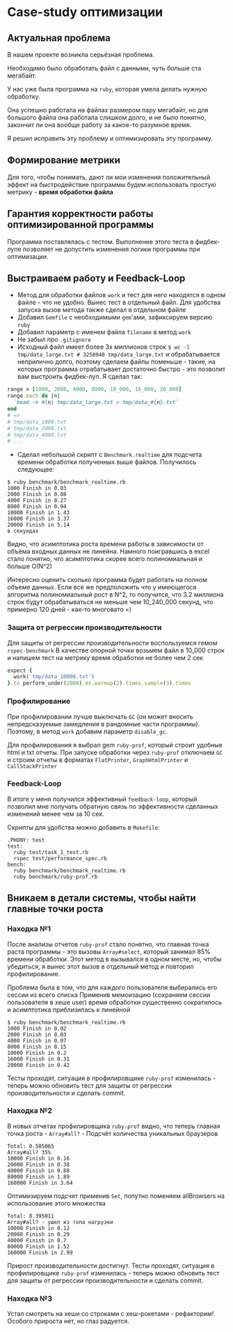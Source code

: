 # Case-study оптимизации

## Актуальная проблема
В нашем проекте возникла серьёзная проблема.

Необходимо было обработать файл с данными, чуть больше ста мегабайт.

У нас уже была программа на `ruby`, которая умела делать нужную обработку.

Она успешно работала на файлах размером пару мегабайт, но для большого файла она работала слишком долго, и не было понятно, закончит ли она вообще работу за какое-то разумное время.

Я решил исправить эту проблему и оптимизировать эту программу.

## Формирование метрики
Для того, чтобы понимать, дают ли мои изменения положительный эффект на быстродействие программы будем использовать простую метрику - **время обработки файла**

## Гарантия корректности работы оптимизированной программы
Программа поставлялась с тестом. Выполнение этого теста в фидбек-лупе позволяет не допустить изменения логики программы при оптимизации.

## Выстраиваем работу и Feedback-Loop

* Метод для обработки файлов `work` и тест для него находятся в одном файле - что не удобно. Вынес тест в отдельный файл. Для удобства запуска вызов метода также сделал в отдельном файле
* Добавил `Gemfile` с необходимыми `gem`'ами, зафиксируем версию `ruby`
* Добавил параметр с именем файла `filename` в метод  `work`
* Не забыл про `.gitignore`
* Исходный файл имеет более 3х миллионов строк `$ wc -l tmp/data_large.txt # 3250940 tmp/data_large.txt` и обрабатывается неприлично долго, поэтому сделаем файлы поменьше - такие, на которых программа отрабатывает достаточно быстро - это позволит вам выстроить фидбек-луп. Я сделал так:
```ruby
range = [1000, 2000, 4000, 8000, 10_000, 16_000, 20_000]
range.each do |n|
  `head -n #{n} tmp/data_large.txt > tmp/data_#{n}.txt`
end
# =>
# tmp/data_1000.txt
# tmp/data_2000.txt
# tmp/data_4000.txt
# ...
```
* Сделал небольшой скрипт с `Benchmark.realtime` для подсчета времени обработки полученных выше файлов. Получилось следующее:
```
$ ruby benchmark/benchmark_realtime.rb
1000 Finish in 0.03
2000 Finish in 0.08
4000 Finish in 0.27
8000 Finish in 0.94
10000 Finish in 1.43
16000 Finish in 3.37
20000 Finish in 5.14
в секундах
```
Видно, что асимптотика роста времени работы в зависимости от объёма входных данных не линейна. Намного поигравшись в excel стало понятно, что асимптотика скорее всего полиномиальная и больше O(N^2)

Интересно оценить сколько программа будет работать на полном объеме данных. Если все же предположить что у имеющегося алгоритма полиномиальный рост в N^2, то получится, что 3.2 миллиона строк будут обрабатываться не меньше чем 10_240_000 секунд, что примерно 120 дней - как-то многовато =)

### Защита от регрессии производительности
Для защиты от регрессии производительности воспользуемся гемом `rspec-benchmark`
В качестве опорной точки возьмем файл в 10_000 строк и напишем тест на метрику время обработки не более чем 2 сек
```ruby
expect {
  work('tmp/data_10000.txt')
}.to perform_under(2000).ms.warmup(2).times.sample(3).times
```

###  Профилирование
При профилировании лучше выключать  `GC`  (он может вносить непредсказуемые замедления в рандомные части программы). Поэтому, в метод `work` добавим параметр `disable_gc`.

Для профилирования я выбрал gem `ruby-prof`, который строит удобные html и txt отчеты. При запуске обработки через `ruby-prof` отключаем `GC` и строим отчеты в форматах `FlatPrinter`, `GraphHtmlPrinter` и `CallStackPrinter`

### Feedback-Loop
В итоге у меня получился эффективный `feedback-loop`, который позволил мне получать обратную связь по эффективности сделанных изменений менее чем за 10 сек.

Скрипты для удобства можно добавить в `Makefile`:
```
.PHONY: test
test:
  ruby test/task_1_test.rb
  rspec test/performance_spec.rb
bench:
  ruby benchmark/benchmark_realtime.rb
  ruby benchmark/ruby-prof.rb
```

## Вникаем в детали системы, чтобы найти главные точки роста

### Находка №1
После анализы отчетов `ruby-prof` стало понятно, что главная точка раста программы - это вызовы `Array#select`, который занимал 85% времени обработки.
Этот метод в вызывался в одном месте, но, чтобы убедиться, я вынес этот вызов в отдельный метод и повторил профилирование.

Проблема была в том, что для каждого пользователя выбирались его сессии из всего списка
Применив мемоизацию (сохраняем сессии пользователя в хеше user) время обработки существенно сократилось и асимптотика приблизилась к линейной

```
$ ruby benchmark/benchmark_realtime.rb
1000 Finish in 0.02
2000 Finish in 0.03
4000 Finish in 0.07
8000 Finish in 0.15
10000 Finish in 0.2
16000 Finish in 0.31
20000 Finish in 0.42
```

Тесты проходят, ситуация в профилировщике `ruby-prof` изменилась - теперь можно обновить тест для защиты от регрессии производительности и сделать commit.

### Находка №2
В новых отчетах профилировщика `ruby-prof` видно, что теперь главная точка роста - `Array#all?` - Подсчёт количества уникальных браузеров
```
Total: 0.585065
Array#all? 35%
10000 Finish in 0.16
20000 Finish in 0.38
40000 Finish in 0.88
80000 Finish in 1.89
160000 Finish in 3.64
```
Оптимизируем подсчет применив `Set`, попутно поменяем allBrowsers на использование этого множества
```
Total: 0.395011
Array#all? - ушел из топа нагрузки
10000 Finish in 0.12
20000 Finish in 0.29
40000 Finish in 0.7
80000 Finish in 1.52
160000 Finish in 2.99
```

Прирост производительности достигнут. Тесты проходят, ситуация в профилировщике `ruby-prof` изменилась - теперь можно обновить тест для защиты от регрессии производительности и сделать commit.

### Находка №3
Устал смотреть на хеши со строками с хеш-рокетами - рефакторим!
Особого прироста нет, но глаз радуется.

